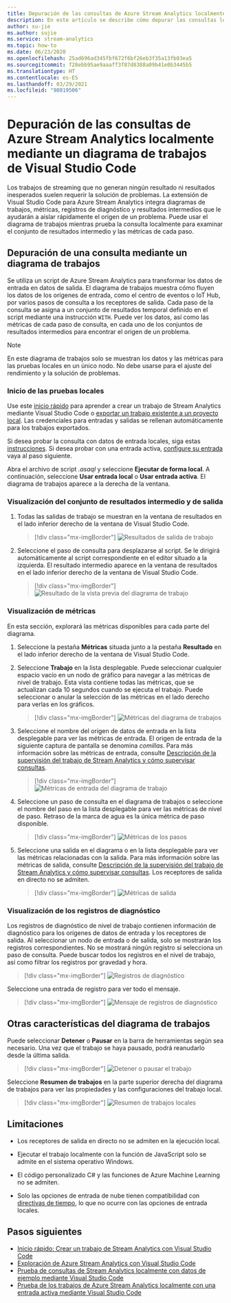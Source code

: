 ```yaml
---
title: Depuración de las consultas de Azure Stream Analytics localmente mediante un diagrama de trabajos de Visual Studio Code
description: En este artículo se describe cómo depurar las consultas localmente mediante un diagrama de trabajos en la extensión de Azure Stream Analytics para Visual Studio Code.
author: su-jie
ms.author: sujie
ms.service: stream-analytics
ms.topic: how-to
ms.date: 06/23/2020
ms.openlocfilehash: 25ad696ad345fbf672f6bf26eb3f35a13fb03ea5
ms.sourcegitcommit: f28ebb95ae9aaaff3f87d8388a09b41e0b3445b5
ms.translationtype: HT
ms.contentlocale: es-ES
ms.lasthandoff: 03/29/2021
ms.locfileid: "98019506"
---
```

# <a name="debug-azure-stream-analytics-queries-locally-using-job-diagram-in-visual-studio-code"></a>Depuración de las consultas de Azure Stream Analytics localmente mediante un diagrama de trabajos de Visual Studio Code

Los trabajos de streaming que no generan ningún resultado ni resultados inesperados suelen requerir la solución de problemas. La extensión de Visual Studio Code para Azure Stream Analytics integra diagramas de trabajos, métricas, registros de diagnóstico y resultados intermedios que le ayudarán a aislar rápidamente el origen de un problema. Puede usar el diagrama de trabajos mientras prueba la consulta localmente para examinar el conjunto de resultados intermedio y las métricas de cada paso.

## <a name="debug-a-query-using-job-diagram"></a>Depuración de una consulta mediante un diagrama de trabajos

Se utiliza un script de Azure Stream Analytics para transformar los datos de entrada en datos de salida. El diagrama de trabajos muestra cómo fluyen los datos de los orígenes de entrada, como el centro de eventos o IoT Hub, por varios pasos de consulta a los receptores de salida. Cada paso de la consulta se asigna a un conjunto de resultados temporal definido en el script mediante una instrucción `WITH`. Puede ver los datos, así como las métricas de cada paso de consulta, en cada uno de los conjuntos de resultados intermedios para encontrar el origen de un problema.

> [!NOTE]
> En este diagrama de trabajos solo se muestran los datos y las métricas para las pruebas locales en un único nodo. No debe usarse para el ajuste del rendimiento y la solución de problemas.

### <a name="start-local-testing"></a>Inicio de las pruebas locales

Use este [inicio rápido](quick-create-visual-studio-code.md) para aprender a crear un trabajo de Stream Analytics mediante Visual Studio Code o [exportar un trabajo existente a un proyecto local](visual-studio-code-explore-jobs.md). Las credenciales para entradas y salidas se rellenan automáticamente para los trabajos exportados.

Si desea probar la consulta con datos de entrada locales, siga estas [instrucciones](visual-studio-code-local-run.md). Si desea probar con una entrada activa, [configure su entrada](stream-analytics-add-inputs.md) vaya al paso siguiente. 

Abra el archivo de script *\.asaql* y seleccione **Ejecutar de forma local**. A continuación, seleccione **Usar entrada local** o **Usar entrada activa**. El diagrama de trabajos aparece a la derecha de la ventana.

### <a name="view-the-output-and-intermediate-result-set"></a>Visualización del conjunto de resultados intermedio y de salida  

1. Todas las salidas de trabajo se muestran en la ventana de resultados en el lado inferior derecho de la ventana de Visual Studio Code.

   > [!div class="mx-imgBorder"]
   > ![Resultados de salida de trabajo](./media/debug-locally-using-job-diagram-vs-code/job-output-results.png)

2. Seleccione el paso de consulta para desplazarse al script. Se le dirigirá automáticamente al script correspondiente en el editor situado a la izquierda. El resultado intermedio aparece en la ventana de resultados en el lado inferior derecho de la ventana de Visual Studio Code.

   > [!div class="mx-imgBorder"]
   > ![Resultado de la vista previa del diagrama de trabajo](./media/debug-locally-using-job-diagram-vs-code/preview-result.png)

### <a name="view-metrics"></a>Visualización de métricas

En esta sección, explorará las métricas disponibles para cada parte del diagrama.

1. Seleccione la pestaña **Métricas** situada junto a la pestaña **Resultado** en el lado inferior derecho de la ventana de Visual Studio Code.

2. Seleccione **Trabajo** en la lista desplegable. Puede seleccionar cualquier espacio vacío en un nodo de gráfico para navegar a las métricas de nivel de trabajo. Esta vista contiene todas las métricas, que se actualizan cada 10 segundos cuando se ejecuta el trabajo. Puede seleccionar o anular la selección de las métricas en el lado derecho para verlas en los gráficos.

   > [!div class="mx-imgBorder"]
   > ![Métricas del diagrama de trabajos](./media/debug-locally-using-job-diagram-vs-code/job-metrics.png)

3. Seleccione el nombre del origen de datos de entrada en la lista desplegable para ver las métricas de entrada. El origen de entrada de la siguiente captura de pantalla se denomina *comillas*. Para más información sobre las métricas de entrada, consulte [Descripción de la supervisión del trabajo de Stream Analytics y cómo supervisar consultas](stream-analytics-monitoring.md).

   > [!div class="mx-imgBorder"]
   > ![Métricas de entrada del diagrama de trabajo](./media/debug-locally-using-job-diagram-vs-code/input-metrics.png)

4. Seleccione un paso de consulta en el diagrama de trabajos o seleccione el nombre del paso en la lista desplegable para ver las métricas de nivel de paso. Retraso de la marca de agua es la única métrica de paso disponible.

   > [!div class="mx-imgBorder"]
   > ![Métricas de los pasos](./media/debug-locally-using-job-diagram-vs-code/step-metrics.png)

5. Seleccione una salida en el diagrama o en la lista desplegable para ver las métricas relacionadas con la salida. Para más información sobre las métricas de salida, consulte [Descripción de la supervisión del trabajo de Stream Analytics y cómo supervisar consultas](stream-analytics-monitoring.md). Los receptores de salida en directo no se admiten.

   > [!div class="mx-imgBorder"]
   > ![Métricas de salida](./media/debug-locally-using-job-diagram-vs-code/output-metrics.png)

### <a name="view-diagnostic-logs"></a>Visualización de los registros de diagnóstico

Los registros de diagnóstico de nivel de trabajo contienen información de diagnóstico para los orígenes de datos de entrada y los receptores de salida. Al seleccionar un nodo de entrada o de salida, solo se mostrarán los registros correspondientes. No se mostrará ningún registro si selecciona un paso de consulta. Puede buscar todos los registros en el nivel de trabajo, así como filtrar los registros por gravedad y hora.

   > [!div class="mx-imgBorder"]
   > ![Registros de diagnóstico](./media/debug-locally-using-job-diagram-vs-code/diagnostic-logs.png)

   Seleccione una entrada de registro para ver todo el mensaje.

   > [!div class="mx-imgBorder"]
   > ![Mensaje de registros de diagnóstico](./media/debug-locally-using-job-diagram-vs-code/diagnostic-logs-message.png)


## <a name="other-job-diagram-features"></a>Otras características del diagrama de trabajos

Puede seleccionar **Detener** o **Pausar** en la barra de herramientas según sea necesario. Una vez que el trabajo se haya pausado, podrá reanudarlo desde la última salida.

> [!div class="mx-imgBorder"]
> ![Detener o pausar el trabajo](./media/debug-locally-using-job-diagram-vs-code/stop-pause-job.png)

Seleccione **Resumen de trabajos** en la parte superior derecha del diagrama de trabajos para ver las propiedades y las configuraciones del trabajo local.

> [!div class="mx-imgBorder"]
> ![Resumen de trabajos locales](./media/debug-locally-using-job-diagram-vs-code/job-summary.png)

## <a name="limitations"></a>Limitaciones

* Los receptores de salida en directo no se admiten en la ejecución local.

* Ejecutar el trabajo localmente con la función de JavaScript solo se admite en el sistema operativo Windows.

* El código personalizado C# y las funciones de Azure Machine Learning no se admiten. 

* Solo las opciones de entrada de nube tienen compatibilidad con [directivas de tiempo](./stream-analytics-time-handling.md), lo que no ocurre con las opciones de entrada locales.

## <a name="next-steps"></a>Pasos siguientes

* [Inicio rápido: Crear un trabajo de Stream Analytics con Visual Studio Code](quick-create-visual-studio-code.md)
* [Exploración de Azure Stream Analytics con Visual Studio Code](visual-studio-code-explore-jobs.md)
* [Prueba de consultas de Stream Analytics localmente con datos de ejemplo mediante Visual Studio Code](visual-studio-code-local-run.md)
* [Prueba de los trabajos de Azure Stream Analytics localmente con una entrada activa mediante Visual Studio Code](visual-studio-code-local-run-live-input.md)